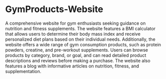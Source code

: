 # GymProducts-Website
A comprehensive website for gym enthusiasts seeking guidance on nutrition and fitness supplements. 
The website features a BMI calculator that allows users to determine their body mass index and receive personalized diet plans based on their individual needs.
Additionally, the website offers a wide range of gym consumption products, such as protein powders, creatine, and pre-workout supplements. Users can browse products by category, brand, or goal, 
and can read detailed product descriptions and reviews before making a purchase. The website also features a blog with informative articles on nutrition, fitness, and supplementation.

